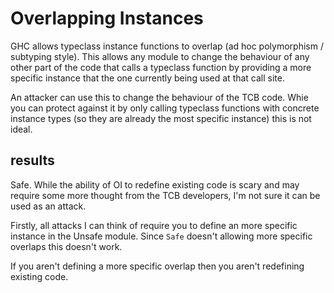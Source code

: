# Overlapping Instances

GHC allows typeclass instance functions to overlap (ad hoc
polymorphism / subtyping style). This allows any module
to change the behaviour of any other part of the code that
calls a typeclass function by providing a more specific instance
that the one currently being used at that call site.

An attacker can use this to change the behaviour of the TCB
code. Whie you can protect against it by only calling
typeclass functions with concrete instance types (so they
are already the most specific instance) this is not ideal.

## results

Safe. While the ability of OI to redefine existing code is scary
and may require some more thought from the TCB developers, I'm not
sure it can be used as an attack.

Firstly, all attacks I can think of require you to define an more
specific instance in the Unsafe module. Since `Safe` doesn't allowing
more specific overlaps this doesn't work.

If you aren't defining a more specific overlap then you aren't
redefining existing code.

